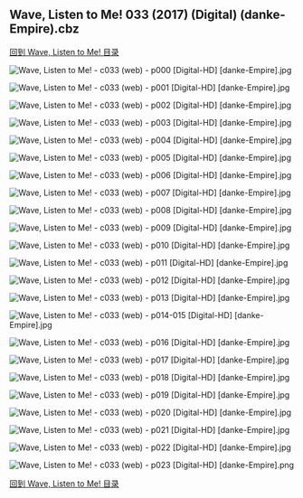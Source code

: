 ## Wave, Listen to Me! 033 (2017) (Digital) (danke-Empire).cbz


[回到 Wave, Listen to Me! 目录](https://github.com/alicewish/markdown/blob/master/series/Wave-Listen-to-Me.md)


![Wave, Listen to Me! - c033 (web) - p000 [Digital-HD] [danke-Empire].jpg](https://wx1.sinaimg.cn/large/6a9fdecagy1fobthip5jaj21kw29d4qq.jpg)

![Wave, Listen to Me! - c033 (web) - p001 [Digital-HD] [danke-Empire].jpg](https://wx1.sinaimg.cn/large/6a9fdecagy1fobthqumlmj21kw28z4qq.jpg)

![Wave, Listen to Me! - c033 (web) - p002 [Digital-HD] [danke-Empire].jpg](https://wx1.sinaimg.cn/large/6a9fdecagy1fobthwsi9ej21kw28zb29.jpg)

![Wave, Listen to Me! - c033 (web) - p003 [Digital-HD] [danke-Empire].jpg](https://wx1.sinaimg.cn/large/6a9fdecagy1fobti26t97j21kw28znpd.jpg)

![Wave, Listen to Me! - c033 (web) - p004 [Digital-HD] [danke-Empire].jpg](https://wx1.sinaimg.cn/large/6a9fdecagy1fobti9460ij21kw28zu0x.jpg)

![Wave, Listen to Me! - c033 (web) - p005 [Digital-HD] [danke-Empire].jpg](https://wx1.sinaimg.cn/large/6a9fdecagy1fobtifulb9j21kw28zkjl.jpg)

![Wave, Listen to Me! - c033 (web) - p006 [Digital-HD] [danke-Empire].jpg](https://wx1.sinaimg.cn/large/6a9fdecagy1fobtilrivlj21kw28zqv5.jpg)

![Wave, Listen to Me! - c033 (web) - p007 [Digital-HD] [danke-Empire].jpg](https://wx1.sinaimg.cn/large/6a9fdecagy1fobtis82a2j21kw28znpd.jpg)

![Wave, Listen to Me! - c033 (web) - p008 [Digital-HD] [danke-Empire].jpg](https://wx1.sinaimg.cn/large/6a9fdecagy1fobtiyov4bj21kw28zqv5.jpg)

![Wave, Listen to Me! - c033 (web) - p009 [Digital-HD] [danke-Empire].jpg](https://wx1.sinaimg.cn/large/6a9fdecagy1fobtj5e2brj21kw28zu0x.jpg)

![Wave, Listen to Me! - c033 (web) - p010 [Digital-HD] [danke-Empire].jpg](https://wx1.sinaimg.cn/large/6a9fdecagy1fobtjcxm6pj21kw28ze81.jpg)

![Wave, Listen to Me! - c033 (web) - p011 [Digital-HD] [danke-Empire].jpg](https://wx1.sinaimg.cn/large/6a9fdecagy1fobtjj8bvyj21kw28z4qq.jpg)

![Wave, Listen to Me! - c033 (web) - p012 [Digital-HD] [danke-Empire].jpg](https://wx1.sinaimg.cn/large/6a9fdecagy1fobtjqz5g3j21kw28z1ky.jpg)

![Wave, Listen to Me! - c033 (web) - p013 [Digital-HD] [danke-Empire].jpg](https://wx1.sinaimg.cn/large/6a9fdecagy1fobtjw4ikej21kw28zqv5.jpg)

![Wave, Listen to Me! - c033 (web) - p014-015 [Digital-HD] [danke-Empire].jpg](https://wx1.sinaimg.cn/large/6a9fdecagy1fobtk6jaawj21kw14ie84.jpg)

![Wave, Listen to Me! - c033 (web) - p016 [Digital-HD] [danke-Empire].jpg](https://wx1.sinaimg.cn/large/6a9fdecagy1fobtkdx1wmj21kw28zqv5.jpg)

![Wave, Listen to Me! - c033 (web) - p017 [Digital-HD] [danke-Empire].jpg](https://wx1.sinaimg.cn/large/6a9fdecagy1fobtko3qrmj21kw28zu0x.jpg)

![Wave, Listen to Me! - c033 (web) - p018 [Digital-HD] [danke-Empire].jpg](https://wx1.sinaimg.cn/large/6a9fdecagy1fobtkvch27j21kw28zx6p.jpg)

![Wave, Listen to Me! - c033 (web) - p019 [Digital-HD] [danke-Empire].jpg](https://wx1.sinaimg.cn/large/6a9fdecagy1fobtl39nenj21kw28z4qq.jpg)

![Wave, Listen to Me! - c033 (web) - p020 [Digital-HD] [danke-Empire].jpg](https://wx1.sinaimg.cn/large/6a9fdecagy1fobtlatdi3j21kw28zx6p.jpg)

![Wave, Listen to Me! - c033 (web) - p021 [Digital-HD] [danke-Empire].jpg](https://wx1.sinaimg.cn/large/6a9fdecagy1fobtli3yyaj21kw28zkjl.jpg)

![Wave, Listen to Me! - c033 (web) - p022 [Digital-HD] [danke-Empire].jpg](https://wx1.sinaimg.cn/large/6a9fdecagy1fobtlokc6vj21kw28zhdt.jpg)

![Wave, Listen to Me! - c033 (web) - p023 [Digital-HD] [danke-Empire].png](https://wx1.sinaimg.cn/large/6a9fdecagy1flwuri7xzij21kw28z0ou.jpg)

[回到 Wave, Listen to Me! 目录](https://github.com/alicewish/markdown/blob/master/series/Wave-Listen-to-Me.md)

